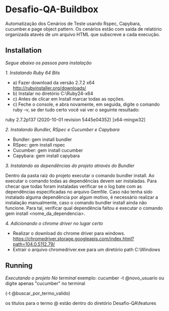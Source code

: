 # Desafio-QA-Buildbox
Automatização dos Cenários de Teste usando Rspec, Capybara, cucumber.e page object pattern.
Os cenários estão com saída de relatório organizada atavés de um arquivo HTML que subscreve a cada execução.


## Installation

*Segue abaixo os passos para instalação*

*1. Instalando Ruby 64 Bits*
* a) Fazer download da versão 2.7.2 x64 http://rubyinstaller.org/downloads/
* b) Instalar no diretório C:\Ruby24-x64
* c) Antes de clicar em Install marcar todas as opções.
* c) Feche o console, e abra novamente, em seguida, digite o comando ruby –v, se der tudo certo você vai ver o seguinte resultado:

 ruby 2.7.2p137 (2020-10-01 revision 5445e04352) [x64-mingw32]


*2. Instalando Bundler, RSpec e Cucumber e Capybara*
* Bundler: gem install bundler
* RSpec: gem install rspec
* Cucumber: gem install cucumber
* Capybara: gem install capybara


*3. Instalando as dependências do projeto através do Bundler*

Dentro da pasta raiz do projeto executar o comando bundler install. 
Ao executar o comando todas as dependências devem ser instaladas. Para checar que todas foram instaladas verificar se o log bate com as dependências especificadas no arquivo Gemfile.
Caso não tenha sido instalado alguma dependência por algum motivo, é necessário realizar a instalação manualmente, caso o comando bundler install ainda não funcione. Para tal, verificar qual dependência faltou e executar o comando gem install <nome_da_dependencia>.


*4. Adicionando o chrome driver no lugar certo*
 * Realizar o download do chrome driver para windows. https://chromedriver.storage.googleapis.com/index.html?path=104.0.5112.79/
 * Extrair o arquivo chromedriver.exe para um diretório path C:\Windows

## Running

*Executando o projeto*
*No terminal*
exemplo: cucumber -t @novo_usuario
ou
digite apenas "cucumber" no terminal 

(-t @buscar_por_termo_valido)

os titulos para o termo @ estão dentro do diretório Desafio-QA\features
